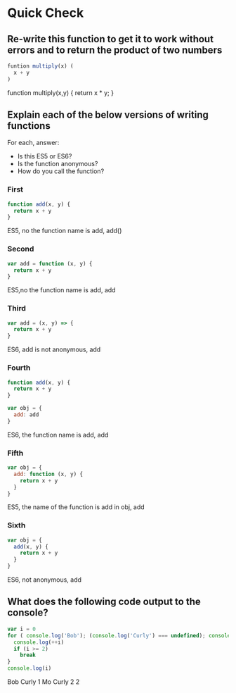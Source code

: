 # Quick Check

## Re-write this function to get it to work without errors and to return the product of two numbers

```js
funtion multiply(x) (
  x + y
)
```

function multiply(x,y) {
  return x * y;
}


## Explain each of the below versions of writing functions

For each, answer:
- Is this ES5 or ES6?
- Is the function anonymous?
- How do you call the function?

### First

```js
function add(x, y) {
  return x + y
}
```

ES5, no the function name is add, add()

### Second

```js
var add = function (x, y) {
  return x + y
}
```

ES5,no the function name is add, add

### Third

```js
var add = (x, y) => {
  return x + y
}
```

ES6, add is not anonymous, add

### Fourth

```js
function add(x, y) {
  return x + y
}

var obj = {
  add: add
}
```

ES6, the function name is add, add

### Fifth

```js
var obj = {
  add: function (x, y) {
    return x + y
  }
}
```

ES5, the name of the function is add in obj, add

### Sixth

```js
var obj = {
  add(x, y) {
    return x + y
  }
}
```

ES6, not anonymous, add

## What does the following code output to the console?

```js
var i = 0
for ( console.log('Bob'); (console.log('Curly') === undefined); console.log('Mo') ) {
  console.log(++i)
  if (i >= 2)
    break
}
console.log(i)
```
Bob
Curly
1
Mo
Curly
2
2
